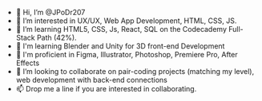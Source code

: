 - 👋 Hi, I’m @JPoDr207
- 👀 I’m interested in UX/UX, Web App Development, HTML, CSS, JS. 
- 🌱 I’m learning HTML5, CSS, Js, React, SQL on the Codecademy Full-Stack Path (42%).
- 🌱 I'm learning Blender and Unity for 3D front-end Development
- 🌱 I'm proficient in Figma, Illustrator, Photoshop, Premiere Pro, After Effects 
- 💞️ I’m looking to collaborate on pair-coding projects (matching my level), web development with back-end connections
- 📫 Drop me a line if you are interested in collaborating. 
